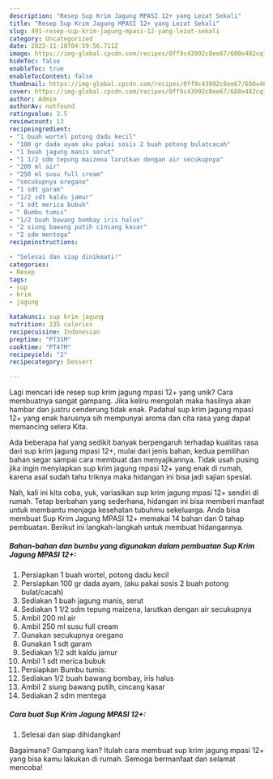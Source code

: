 ```yaml
---
description: "Resep Sup Krim Jagung MPASI 12+ yang Lezat Sekali"
title: "Resep Sup Krim Jagung MPASI 12+ yang Lezat Sekali"
slug: 491-resep-sup-krim-jagung-mpasi-12-yang-lezat-sekali
category: Uncategorized
date: 2022-11-18T04:59:56.711Z
image: https://img-global.cpcdn.com/recipes/0ff9c43992c8ee67/680x482cq70/sup-krim-jagung-mpasi-12-foto-resep-utama.jpg
hideToc: false
enableToc: true
enableTocContent: false
thumbnail: https://img-global.cpcdn.com/recipes/0ff9c43992c8ee67/680x482cq70/sup-krim-jagung-mpasi-12-foto-resep-utama.jpg
cover: https://img-global.cpcdn.com/recipes/0ff9c43992c8ee67/680x482cq70/sup-krim-jagung-mpasi-12-foto-resep-utama.jpg
author: Admin
authorAv: notfound
ratingvalue: 3.5
reviewcount: 13
recipeingredient:
- "1 buah wortel potong dadu kecil"
- "100 gr dada ayam aku pakai sosis 2 buah potong bulatcacah"
- "1 buah jagung manis serut"
- "1 1/2 sdm tepung maizena larutkan dengan air secukupnya"
- "200 ml air"
- "250 ml susu full cream"
- "secukupnya oregano"
- "1 sdt garam"
- "1/2 sdt kaldu jamur"
- "1 sdt merica bubuk"
- " Bumbu tumis"
- "1/2 buah bawang bombay iris halus"
- "2 siung bawang putih cincang kasar"
- "2 sdm mentega"
recipeinstructions:

- "Selesai dan siap dinikmati!"
categories:
- Resep
tags:
- sup
- krim
- jagung

katakunci: sup krim jagung 
nutrition: 235 calories
recipecuisine: Indonesian
preptime: "PT31M"
cooktime: "PT47M"
recipeyield: "2"
recipecategory: Dessert

---
```





Lagi mencari ide resep sup krim jagung mpasi 12+ yang unik? Cara membuatnya sangat gampang. Jika keliru mengolah maka hasilnya akan hambar dan justru cenderung tidak enak. Padahal sup krim jagung mpasi 12+ yang enak harusnya sih mempunyai aroma dan cita rasa yang dapat memancing selera Kita.







Ada beberapa hal yang sedikit banyak berpengaruh terhadap kualitas rasa dari sup krim jagung mpasi 12+, mulai dari jenis bahan, kedua pemilihan bahan segar sampai cara membuat dan menyajikannya. Tidak usah pusing jika ingin menyiapkan sup krim jagung mpasi 12+ yang enak di rumah, karena asal sudah tahu triknya maka hidangan ini bisa jadi sajian spesial.






Nah, kali ini kita coba, yuk, variasikan sup krim jagung mpasi 12+ sendiri di rumah. Tetap berbahan yang sederhana, hidangan ini bisa memberi manfaat untuk membantu menjaga kesehatan tubuhmu sekeluarga. Anda bisa membuat Sup Krim Jagung MPASI 12+ memakai 14 bahan dan 0 tahap pembuatan. Berikut ini langkah-langkah untuk membuat hidangannya.

<!--inarticleads1-->

##### Bahan-bahan dan bumbu yang digunakan dalam pembuatan Sup Krim Jagung MPASI 12+:

1. Persiapkan 1 buah wortel, potong dadu kecil
1. Persiapkan 100 gr dada ayam, (aku pakai sosis 2 buah potong bulat/cacah)
1. Sediakan 1 buah jagung manis, serut
1. Sediakan 1 1/2 sdm tepung maizena, larutkan dengan air secukupnya
1. Ambil 200 ml air
1. Ambil 250 ml susu full cream
1. Gunakan secukupnya oregano
1. Gunakan 1 sdt garam
1. Sediakan 1/2 sdt kaldu jamur
1. Ambil 1 sdt merica bubuk
1. Persiapkan  Bumbu tumis:
1. Sediakan 1/2 buah bawang bombay, iris halus
1. Ambil 2 siung bawang putih, cincang kasar
1. Sediakan 2 sdm mentega




<!--inarticleads2-->

##### Cara buat Sup Krim Jagung MPASI 12+:


1. Selesai dan siap dihidangkan!



Bagaimana? Gampang kan? Itulah cara membuat sup krim jagung mpasi 12+ yang bisa kamu lakukan di rumah. Semoga bermanfaat dan selamat mencoba!
